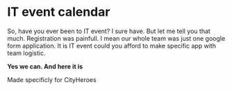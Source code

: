 # IT event calendar

So, have you ever been to IT event? I sure have. But let me tell you that much. Registration was painfull. I mean our whole team was just one google form application. It is IT event could you afford to make specific app with team logistic.

**Yes we can. And here it is**

Made specificly for CityHeroes
